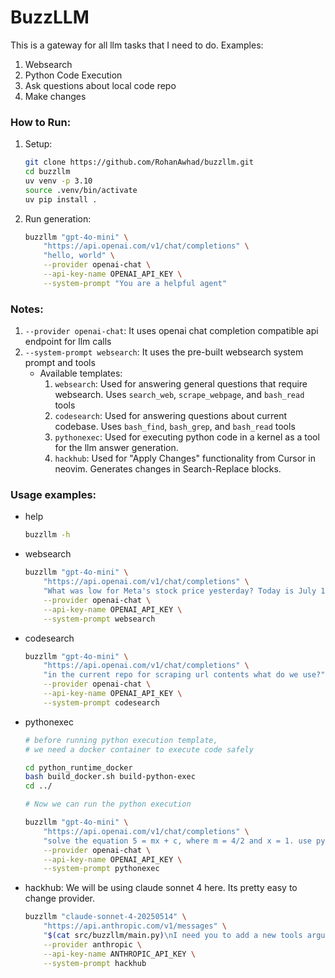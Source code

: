 # BuzzLLM

This is a gateway for all llm tasks that I need to do. Examples:
1. Websearch
2. Python Code Execution
3. Ask questions about local code repo
4. Make changes

### How to Run:

1. Setup:
    ```bash
    git clone https://github.com/RohanAwhad/buzzllm.git
    cd buzzllm
    uv venv -p 3.10
    source .venv/bin/activate
    uv pip install .
    ```

2. Run generation:
    ```bash
    buzzllm "gpt-4o-mini" \
        "https://api.openai.com/v1/chat/completions" \
        "hello, world" \
        --provider openai-chat \
        --api-key-name OPENAI_API_KEY \
        --system-prompt "You are a helpful agent" 
    ```

### Notes:

1. `--provider openai-chat`: It uses openai chat completion compatible api endpoint for llm calls
2. `--system-prompt websearch`: It uses the pre-built websearch system prompt and tools
    - Available templates:
        1. `websearch`: Used for answering general questions that require websearch. Uses `search_web`, `scrape_webpage`, and `bash_read` tools
        2. `codesearch`: Used for answering questions about current codebase. Uses `bash_find`, `bash_grep`, and `bash_read` tools
        3. `pythonexec`: Used for executing python code in a kernel as a tool for the llm answer generation.
        4. `hackhub`: Used for "Apply Changes" functionality from Cursor in neovim. Generates changes in Search-Replace blocks.


### Usage examples:

- help
    ```bash
    buzzllm -h
    ```
- websearch
    ```bash
    buzzllm "gpt-4o-mini" \
        "https://api.openai.com/v1/chat/completions" \
        "What was low for Meta's stock price yesterday? Today is July 1, 2025" \
        --provider openai-chat \
        --api-key-name OPENAI_API_KEY \
        --system-prompt websearch 
    ```
- codesearch
    ```bash
    buzzllm "gpt-4o-mini" \
        "https://api.openai.com/v1/chat/completions" \
        "in the current repo for scraping url contents what do we use?" \
        --provider openai-chat \
        --api-key-name OPENAI_API_KEY \
        --system-prompt codesearch 
    ```
- pythonexec
    ```bash
    # before running python execution template,
    # we need a docker container to execute code safely

    cd python_runtime_docker
    bash build_docker.sh build-python-exec
    cd ../
    ```
    ```bash
    # Now we can run the python execution

    buzzllm "gpt-4o-mini" \
        "https://api.openai.com/v1/chat/completions" \
        "solve the equation 5 = mx + c, where m = 4/2 and x = 1. use python to write code and execute" \
        --provider openai-chat \
        --api-key-name OPENAI_API_KEY \
        --system-prompt pythonexec
    ```
- hackhub: We will be using claude sonnet 4 here. Its pretty easy to change provider.
    ```bash
    buzzllm "claude-sonnet-4-20250514" \
        "https://api.anthropic.com/v1/messages" \
        "$(cat src/buzzllm/main.py)\nI need you to add a new tools argument to cli. There will be multiple tools, and in help provide a list of available tools" \
        --provider anthropic \
        --api-key-name ANTHROPIC_API_KEY \
        --system-prompt hackhub
    ```
